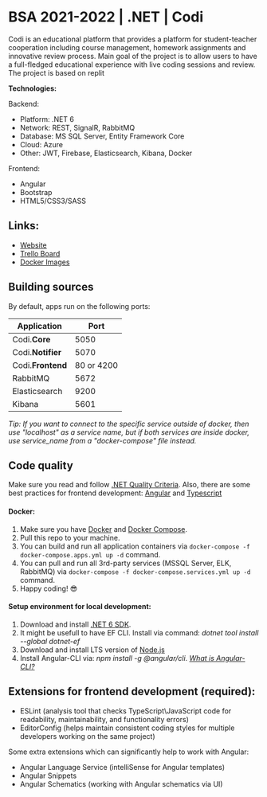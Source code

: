 # BSA 2021-2022 | .NET | Codi

Codi is an educational platform that provides a platform for student-teacher cooperation including course management, homework assignments and innovative review process. 
Main goal of the project is to allow users to have a full-fledged educational experience with live coding sessions and review. The project is based on replit

**Technologies:**

Backend:
- Platform: .NET 6
- Network: REST, SignalR, RabbitMQ
- Database: MS SQL Server, Entity Framework Core
- Cloud: Azure
- Other: JWT, Firebase, Elasticsearch, Kibana, Docker

Frontend:
- Angular
- Bootstrap
- HTML5/CSS3/SASS

## Links:
- [Website](https://bsa-codi.westeurope.cloudapp.azure.com/)
- [Trello Board](https://trello.com/b/Xcf0lBwA/codi)
- [Docker Images](https://hub.docker.com/repository/docker/tatihutii)

## Building sources
By default, apps run on the following ports:

| Application | Port |
|-|-|
| Codi.**Core** | 5050 |
| Codi.**Notifier** | 5070 |
| Codi.**Frontend** | 80 or 4200 |
| RabbitMQ | 5672 |
| Elasticsearch | 9200 |
| Kibana | 5601 |

*Tip: If you want to connect to the specific service outside of docker, then use "localhost" as a service name, but if both services are inside docker, use service_name from a "docker-compose" file instead.*

## Code quality
Make sure you read and follow [.NET Quality Criteria](https://github.com/BinaryStudioAcademy/quality-criteria/blob/production/source/dotnet.md).
Also, there are some best practices for frontend development: [Angular](https://angular.io/guide/styleguide) and [Typescript](https://google.github.io/styleguide/tsguide.html)

#### Docker:
1. Make sure you have [Docker](https://www.docker.com) and [Docker Compose](https://docs.docker.com/compose/install).
2. Pull this repo to your machine.
3. You can build and run all application containers via `docker-compose -f docker-compose.apps.yml up -d` command.
4. You can pull and run all 3rd-party services (MSSQL Server, ELK, RabbitMQ) via `docker-compose -f docker-compose.services.yml up -d` command.
6. Happy coding! :sunglasses:

#### Setup environment for local development:
1. Download and install [.NET 6 SDK](https://dotnet.microsoft.com/download).
2. It might be usefull to have EF CLI. Install via command: *dotnet tool install --global dotnet-ef*
3. Download and install LTS version of [Node.js](https://nodejs.org/en/)
4. Install Angular-CLI via: *npm install -g @angular/cli*. *[What is Angular-CLI?](https://angular.io/cli)*

## Extensions for frontend development (required):
 - ESLint  (analysis tool that checks TypeScript\JavaScript code for readability, maintainability, and functionality errors)
 - EditorConfig  (helps maintain consistent coding styles for multiple developers working on the same project)
 
Some extra extensions which can significantly help to work with Angular:
- Angular Language Service (intelliSense for Angular templates)
- Angular Snippets
- Angular Schematics (working with Angular schematics via UI)
